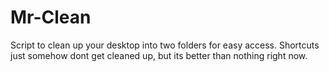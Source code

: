# Mr-Clean

Script to clean up your desktop into two folders for easy access. Shortcuts just somehow dont get cleaned up, but its better than nothing right now.
